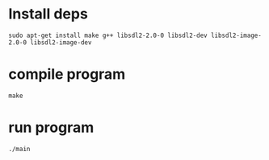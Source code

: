 # Install deps

```
sudo apt-get install make g++ libsdl2-2.0-0 libsdl2-dev libsdl2-image-2.0-0 libsdl2-image-dev
```

# compile program

```
make
```

# run program

```
./main
```
